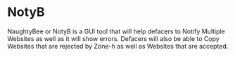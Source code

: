 # NotyB
NaughtyBee or NotyB is a GUI tool that will help defacers to Notify Multiple Websites as well as it will show errors. Defacers will also be able to Copy Websites that are rejected by Zone-h as well as Websites that are accepted.
